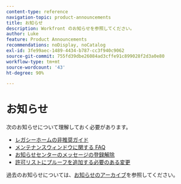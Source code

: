 ```yaml
---
content-type: reference
navigation-topic: product-announcements
title: お知らせ
description: Workfront のお知らせを参照してください。
author: Luke
feature: Product Announcements
recommendations: noDisplay, noCatalog
exl-id: 3fe99aec-1489-4434-b787-cc3f940c9062
source-git-commit: 755fd39dbe26084ad3cffe91c899028f2d3a0e80
workflow-type: tm+mt
source-wordcount: '43'
ht-degree: 90%

---
```


# お知らせ

次のお知らせについて理解しておく必要があります。

* [レガシーホームの非推奨ガイド](/help/quicksilver/product-announcements/announcements/legacy-home-deprecation.md)
* [メンテナンスウィンドウに関する FAQ](../../product-announcements/announcements/maintenance-window-faq.md)
* [お知らせセンターのメッセージの登録解除](unsubscribe-from-ac-messages.md)
* [許可リストにプルーフを追加する必要のある変更](proofhq-domain-change-workfront.md)



過去のお知らせについては、[お知らせのアーカイブ](announcement-archive/announcement-archive.md)を参照してください。

